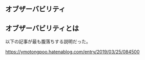 ## オブザーバビリティ

## オブザーバビリティとは

以下の記事が最も腹落ちする説明だった。

https://ymotongpoo.hatenablog.com/entry/2019/03/25/084500
